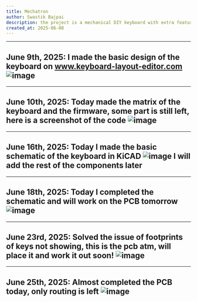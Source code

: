```yaml
---
title: Mechatron
author: Swastik Bajpai
description: the project is a mechanical DIY keyboard with extra features (always a dream of making one)
created_at: 2025-06-08
---
```


---
June 9th, 2025:
I made the basic design of the keyboard on www.keyboard-layout-editor.com
![image](https://github.com/user-attachments/assets/1b3754f0-30b6-4d07-bad2-159604d60ea1)
---

--- 
June 10th, 2025:
Today made the matrix of the keyboard and the firmware, some part is still left, here is a screenshot of the code
![image](https://github.com/user-attachments/assets/54adafcf-7e7b-4135-8468-d4d5582ec545)
---

---
June 16th, 2025:
Today I made the basic schematic of the keyboard in KiCAD
![image](https://github.com/user-attachments/assets/67d811d6-6f8e-484c-bef5-5e6e3c3c19eb)
I will add the rest of the components later
---

---
June 18th, 2025:
Today I completed the schematic and will work on the PCB tomorrow
![image](https://github.com/user-attachments/assets/31865d92-e3ba-4ca7-952c-75250e7c0289)
---

---
June 23rd, 2025:
Solved the issue of footprints of keys not showing, this is the pcb atm, will place it and work it out soon!
![image](https://github.com/user-attachments/assets/3cbac8d0-2d34-4d9b-80ff-13b536acf8a9)
---

---
June 25th, 2025:
Almost completed the PCB today, only routing is left 
![image](https://github.com/user-attachments/assets/bdb306f6-2213-416f-8235-0da22054b410)
---
